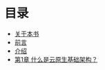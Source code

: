 # 目录

- [关于本书](README.md)
- [前言](foreword.md)
- [介绍](introduction.md)
- [第1章 什么是云原生基础架构？](what-is-cloud-native-infrastructure.md)

